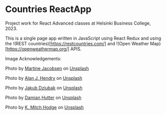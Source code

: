 # Countries ReactApp 

Project work for React Advanced classes at Helsinki Business College, 2023.

This is a single page app written in JavaScript using React Redux and using the !(REST countries)[https://restcountries.com/] and !(Open Weather Map)[https://openweathermap.org/] APIS.



Image Acknowledgements:

Photo by <a href="https://unsplash.com/@martijaco?utm_source=unsplash&utm_medium=referral&utm_content=creditCopyText">Martine Jacobsen</a> on <a href="https://unsplash.com/photos/wnRvXXzZK7w?utm_source=unsplash&utm_medium=referral&utm_content=creditCopyText">Unsplash</a>
   
   Photo by <a href="https://unsplash.com/@imedianamibia?utm_source=unsplash&utm_medium=referral&utm_content=creditCopyText">Alan J. Hendry</a> on <a href="https://unsplash.com/s/photos/namibia?utm_source=unsplash&utm_medium=referral&utm_content=creditCopyText">Unsplash</a>

   Photo by <a href="https://unsplash.com/@jckbck?utm_source=unsplash&utm_medium=referral&utm_content=creditCopyText">Jakub Dziubak</a> on <a href="https://unsplash.com/photos/1m-UJ2fV_zE?utm_source=unsplash&utm_medium=referral&utm_content=creditCopyText">Unsplash</a>

   Photo by <a href="https://unsplash.com/@thepuzzlers_damian?utm_source=unsplash&utm_medium=referral&utm_content=creditCopyText">Damian Hutter</a> on <a href="https://unsplash.com/photos/KWhSooZLl2w?utm_source=unsplash&utm_medium=referral&utm_content=creditCopyText">Unsplash</a>
  
  
  Photo by <a href="https://unsplash.com/@kmitchhodge?utm_source=unsplash&utm_medium=referral&utm_content=creditCopyText">K. Mitch Hodge</a> on <a href="https://unsplash.com/photos/BRWYizCeSg0?utm_source=unsplash&utm_medium=referral&utm_content=creditCopyText">Unsplash</a>
  